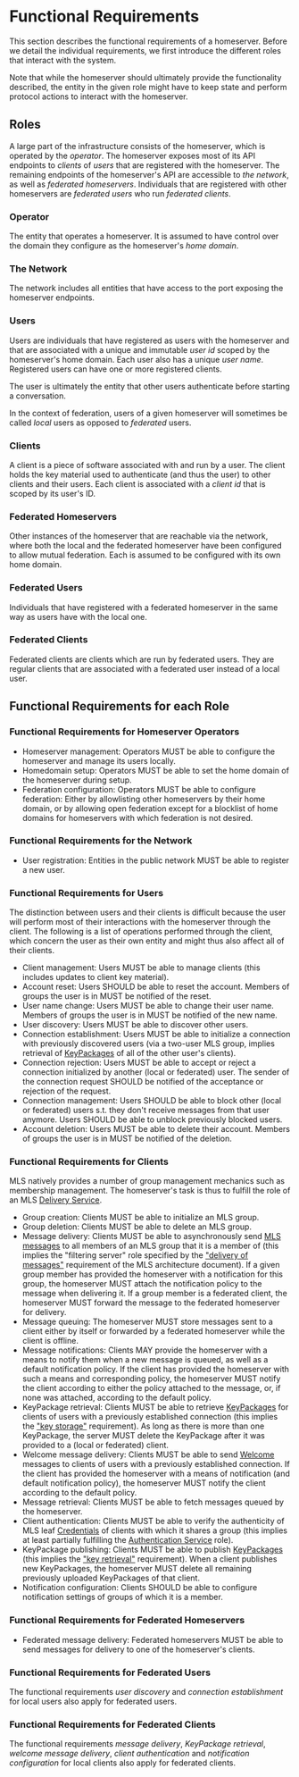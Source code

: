 # Functional Requirements

This section describes the functional requirements of a homeserver. Before we detail the individual requirements, we first introduce the different roles that interact with the system.

Note that while the homeserver should ultimately provide the functionality described, the entity in the given role might have to keep state and perform protocol actions to interact with the homeserver.

## Roles

A large part of the infrastructure consists of the homeserver, which is operated by the _operator_. The homeserver exposes most of its API endpoints to _clients_ of _users_ that are registered with the homeserver. The remaining endpoints of the homeserver's API are accessible to _the network_, as well as _federated homeservers_. Individuals that are registered with other homeservers are _federated users_ who run _federated clients_.

### Operator

The entity that operates a homeserver. It is assumed to have control over the domain they configure as the homeserver's _home domain_.

### The Network

The network includes all entities that have access to the port exposing the homeserver endpoints.

### Users

Users are individuals that have registered as users with the homeserver and that are associated with a unique and immutable _user id_ scoped by the homeserver's home domain. Each user also has a unique _user name_. Registered users can have one or more registered clients.

The user is ultimately the entity that other users authenticate before starting a conversation.

In the context of federation, users of a given homeserver will sometimes be called _local_ users as opposed to _federated_ users.

### Clients

A client is a piece of software associated with and run by a user. The client holds the key material used to authenticate (and thus the user) to other clients and their users. Each client is associated with a _client id_ that is scoped by its user's ID.

### Federated Homeservers

Other instances of the homeserver that are reachable via the network, where both the local and the federated homeserver have been configured to allow mutual federation. Each is assumed to be configured with its own home domain.

### Federated Users

Individuals that have registered with a federated homeserver in the same way as users have with the local one.

### Federated Clients

Federated clients are clients which are run by federated users. They are regular clients that are associated with a federated user instead of a local user.

## Functional Requirements for each Role

### Functional Requirements for Homeserver Operators

* Homeserver management: Operators MUST be able to configure the homeserver and manage its users locally.
* Homedomain setup: Operators MUST be able to set the home domain of the homeserver during setup.
* Federation configuration: Operators MUST be able to configure federation: Either by allowlisting other homeservers by their home domain, or by allowing open federation except for a blocklist of home domains for homeservers with which federation is not desired.

### Functional Requirements for the Network

* User registration: Entities in the public network MUST be able to register a new user.

### Functional Requirements for Users

The distinction between users and their clients is difficult because the user will perform most of their interactions with the homeserver through the client. The following is a list of operations performed through the client, which concern the user as their own entity and might thus also affect all of their clients.

* Client management: Users MUST be able to manage clients (this includes updates to client key material).
* Account reset: Users SHOULD be able to reset the account. Members of groups the user is in MUST be notified of the reset.
* User name change: Users MUST be able to change their user name. Members of groups the user is in MUST be notified of the new name.
* User discovery: Users MUST be able to discover other users.
* Connection establishment: Users MUST be able to initialize a connection with previously discovered users (via a two-user MLS group, implies retrieval of [KeyPackages](https://www.ietf.org/archive/id/draft-ietf-mls-protocol-16.html#section-11) of all of the other user's clients).
* Connection rejection: Users MUST be able to accept or reject a connection initialized by another (local or federated) user. The sender of the connection request SHOULD be notified of the acceptance or rejection of the request.
* Connection management: Users SHOULD be able to block other (local or federated) users s.t. they don't receive messages from that user anymore. Users SHOULD be able to unblock previously blocked users.
* Account deletion: Users MUST be able to delete their account. Members of groups the user is in MUST be notified of the deletion.

### Functional Requirements for Clients

MLS natively provides a number of group management mechanics such as membership management. The homeserver's task is thus to fulfill the role of an MLS [Delivery Service](https://www.ietf.org/id/draft-ietf-mls-architecture-08.html#section-4).

* Group creation: Clients MUST be able to initialize an MLS group.
* Group deletion: Clients MUST be able to delete an MLS group.
* Message delivery: Clients MUST be able to asynchronously send [MLS messages](https://www.ietf.org/archive/id/draft-ietf-mls-protocol-16.html#section-7) to all members of an MLS group that it is a member of (this implies the "filtering server" role specified by the ["delivery of messages"](https://www.ietf.org/id/draft-ietf-mls-architecture-08.html#section-4.3) requirement of the MLS architecture document). If a given group member has provided the homeserver with a notification for this group, the homeserver MUST attach the notification policy to the message when delivering it. If a group member is a federated client, the homeserver MUST forward the message to the federated homeserver for delivery.
* Message queuing: The homeserver MUST store messages sent to a client either by itself or forwarded by a federated homeserver while the client is offline.
* Message notifications: Clients MAY provide the homeserver with a means to notify them when a new message is queued, as well as a default notification policy. If the client has provided the homeserver with such a means and corresponding policy, the homeserver MUST notify the client according to either the policy attached to the message, or, if none was attached, according to the default policy.
* KeyPackage retrieval: Clients MUST be able to retrieve [KeyPackages](https://www.ietf.org/archive/id/draft-ietf-mls-protocol-16.html#section-11) for clients of users with a previously established connection (this implies the ["key storage"](https://www.ietf.org/id/draft-ietf-mls-architecture-08.html#name-key-storage) requirement). As long as there is more than one KeyPackage, the server MUST delete the KeyPackage after it was provided to a (local or federated) client.
* Welcome message delivery: Clients MUST be able to send [Welcome](https://www.ietf.org/archive/id/draft-ietf-mls-protocol-16.html#section-13.4.3.1) messages to clients of users with a previously established connection. If the client has provided the homeserver with a means of notification (and default notification policy), the homeserver MUST notify the client according to the default policy.
* Message retrieval: Clients MUST be able to fetch messages queued by the homeserver.
* Client authentication: Clients MUST be able to verify the authenticity of MLS leaf [Credentials](https://www.ietf.org/archive/id/draft-ietf-mls-protocol-16.html#name-credentials) of clients with which it shares a group (this implies at least partially fulfilling the [Authentication Service](https://www.ietf.org/id/draft-ietf-mls-architecture-08.html#name-authentication-service) role).
* KeyPackage publishing: Clients MUST be able to publish [KeyPackages](https://www.ietf.org/archive/id/draft-ietf-mls-protocol-16.html#section-11) (this implies the ["key retrieval"](https://www.ietf.org/id/draft-ietf-mls-architecture-08.html#name-key-retrieval) requirement). When a client publishes new KeyPackages, the homeserver MUST delete all remaining previously uploaded KeyPackages of that client.
* Notification configuration: Clients SHOULD be able to configure notification settings of groups of which it is a member.

### Functional Requirements for Federated Homeservers

* Federated message delivery: Federated homeservers MUST be able to send messages for delivery to one of the homeserver's clients.

### Functional Requirements for Federated Users

The functional requirements _user discovery_ and _connection establishment_ for local users also apply for federated users.


### Functional Requirements for Federated Clients

The functional requirements _message delivery_, _KeyPackage retrieval_, _welcome message delivery_, _client authentication_ and _notification configuration_ for local clients also apply for federated clients.
